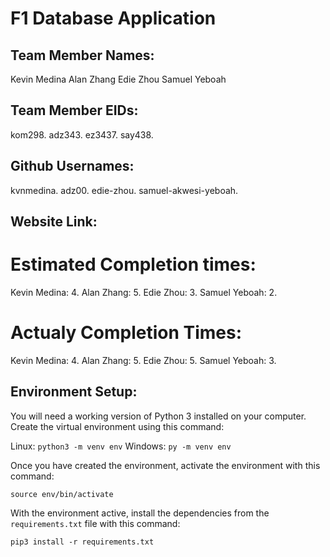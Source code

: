 # F1 Database Application

## Team Member Names:
Kevin Medina 
Alan Zhang 
Edie Zhou 
Samuel Yeboah 

## Team Member EIDs:
kom298. 
adz343. 
ez3437. 
say438. 

## Github Usernames:
kvnmedina. 
adz00. 
edie-zhou. 
samuel-akwesi-yeboah. 

## Website Link:

# Estimated Completion times:
Kevin Medina: 4. 
Alan Zhang: 5. 
Edie Zhou: 3. 
Samuel Yeboah: 2. 

# Actualy Completion Times:
Kevin Medina: 4. 
Alan Zhang: 5. 
Edie Zhou: 5. 
Samuel Yeboah: 3. 

## Environment Setup:
You will need a working version of Python 3 installed on your computer. Create the virtual environment using this command:

Linux: `python3 -m venv env`
Windows: `py -m venv env`

Once you have created the environment, activate the environment with this command:

`source env/bin/activate`

With the environment active, install the dependencies from the `requirements.txt` file with this command:

`pip3 install -r requirements.txt`

